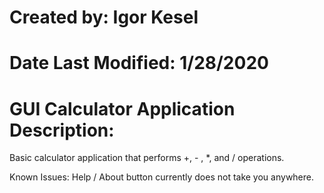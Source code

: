 # Created by: Igor Kesel
# Date Last Modified: 1/28/2020
# GUI Calculator Application Description: 
Basic calculator application that performs +, - , *, and / operations.

Known Issues: Help / About button currently does not take you anywhere.
